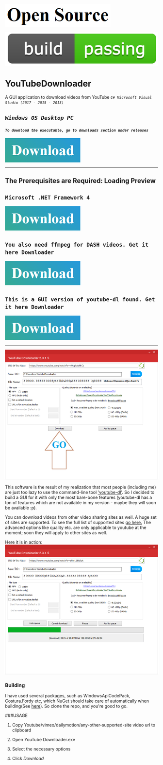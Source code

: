  [![Build YouTube Downloader](OpenSource.png)](https://github.com/rnand/Youtube-downloader) 
 
 [![Build Status](build-passing.png)](https://github.com/CreateDownloader/YouTubeDownloader/)  


# YouTubeDownloader 
A GUI application to download videos from YouTube
*`C# Microsoft Visual Studio (2017 - 2015 - 2013)`*
## ***``Windows OS Desktop PC``*** 
#### ***```To download the executable, go to downloads section under releases```***
 [![Build YouTube Downloader](https://raw.githubusercontent.com/CreateDownloader/KugouDownloader/master/Download.PNG)](https://github.com/CreateDownloader/YouTubeDownloader/releases)
 
***

## The Prerequisites are Required: Loading Preview   
## **`Microsoft .NET Framework 4`**
 [![Build You need dot net framework 4 to run the application. Get it here Downloader](https://raw.githubusercontent.com/CreateDownloader/KugouDownloader/master/Download.PNG)](https://www.microsoft.com/en-in/download/details.aspx?id=17851)

## **`You also need ffmpeg for DASH videos. Get it here Downloader`**
[![Build You also need ffmpeg for DASH videos. Get it here Downloader](https://raw.githubusercontent.com/CreateDownloader/KugouDownloader/master/Download.PNG)](http://ffmpeg.org/download.html)

## **`This is a GUI version of youtube-dl found. Get it here Downloader`**
[![Build This is a GUI version of youtube-dl found here Downloader](https://raw.githubusercontent.com/CreateDownloader/KugouDownloader/master/Download.PNG)](https://rg3.github.io/youtube-dl/)
***

![Screenshot](Youtube-downloader.png)

This software is the result of my realization that most people (including me) are just too lazy to use the command-line tool ['youtube-dl'](https://rg3.github.io/youtube-dl/). So I decided to build a GUI for it with only the most bare-bone features (youtube-dl has a ton of features which are not available in my version - maybe they will soon be available :p).

You can download videos from other video sharing sites as well. A huge set of sites are supported. To see the full list of supported sites [go here.](https://rg3.github.io/youtube-dl/supportedsites.html) The advanced options like quality etc. are only applicable to youtube at the moment; soon they will apply to other sites as well.

Here it is in action:
![screenshot](Youtube-downloader2.png)


### Building

I have used several packages, such as WindowsApiCodePack, Costura.Fordy etc, which NuGet should take care of automatically when building(See [here](https://docs.nuget.org/Consume/Package-Restore)). So clone the repo, and you're good to go.





###USAGE

1. Copy Youtube/vimeo/dailymotion/any-other-supported-site video url to clipboard

2. Open YouTube Downloader.exe

3. Select the necessary options

4. Click *Download*

